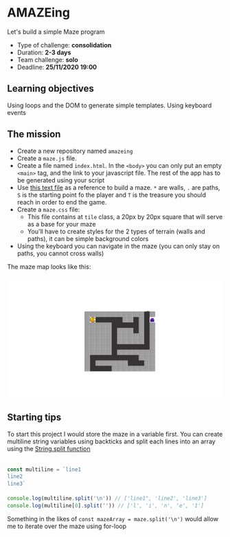 # AMAZEing

Let's build a simple Maze program

- Type of challenge: **consolidation**  
- Duration: **2-3 days**  
- Team challenge: **solo**
- Deadline: **25/11/2020 19:00**


## Learning objectives

Using loops and the DOM to generate simple templates. Using keyboard events

## The mission

- Create a new repository named `amazeing`
- Create a `maze.js` file.
- Create a file named `index.html`. In the `<body>` you can only put an empty `<main>` tag, and the link to your javascript file. The rest of the app has to be generated using your script
- Use [this text file](lvl1.txt) as a reference to build a maze. `*` are walls, `.` are paths, `S` is the starting point fo the player and `T` is the treasure you should reach in order to end the game. 
- Create a `maze.css` file:
  - This file contains at `tile` class, a 20px by 20px square that will serve as a base for your maze
  - You'll have to create styles for the 2 types of terrain (walls and paths), it can be simple background colors
- Using the keyboard you can navigate in the maze (you can only stay on paths, you cannot cross walls)


The maze map looks like this:

![Aperçu](img/lab.png)


## Starting tips

To start this project I would store the maze in a variable first. You can create multiline string variables using backticks and split each lines into an array using the [String.split function](https://developer.mozilla.org/en-US/docs/Web/JavaScript/Reference/Global_Objects/String/split)
```javascript

const multiline = `line1
line2
line3`

console.log(multiline.split('\n')) // ['line1", 'line2', 'line3']
console.log(multiline[0].split('')) // ['l', 'i', 'n', 'e', '1']
```

Something in the likes of `const mazeArray = maze.split('\n')` would allow me to iterate over the maze using for-loop
